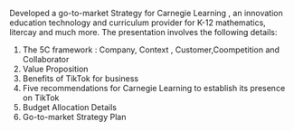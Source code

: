 Developed a go-to-market Strategy for Carnegie Learning , an innovation education technology and curriculum provider for K-12 mathematics, litercay and much more.
The presentation involves the following details:
1. The 5C framework : Company, Context , Customer,Coompetition and Collaborator
2. Value Proposition
3. Benefits of TikTok for business
4. Five recommendations for Carnegie Learning to establish its presence on TikTok
5. Budget Allocation Details
6. Go-to-market Strategy Plan 
